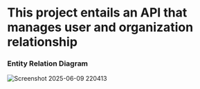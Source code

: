 # This project entails an API that manages user and organization relationship

### Entity Relation Diagram

![Screenshot 2025-06-09 220413](https://github.com/user-attachments/assets/ddff2fea-a338-49b3-861d-0649eb4995ad)
